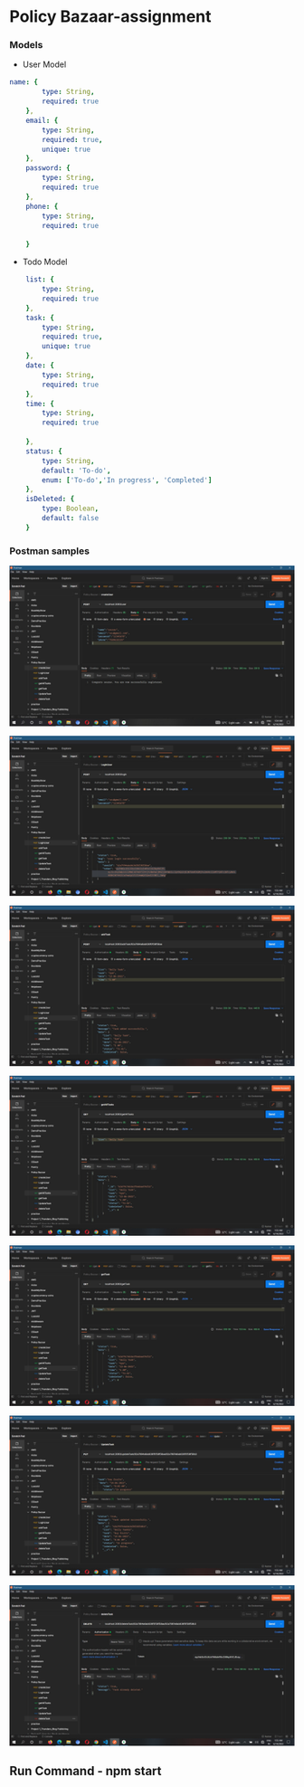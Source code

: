 # Policy Bazaar-assignment


### Models
- User Model
```yaml
name: {
        type: String,
        required: true
    },
    email: {
        type: String,
        required: true,
        unique: true
    },
    password: {
        type: String,
        required: true
    },
    phone: {
        type: String,
        required: true

    }
```

- Todo Model
```yaml
    list: {
        type: String,
        required: true
    },
    task: {
        type: String,
        required: true,
        unique: true
    },
    date: {
        type: String,
        required: true
    },
    time: {
        type: String,
        required: true

    },
    status: {
        type: String,
        default: 'To-do',
        enum: ['To-do','In progress', 'Completed']
    },
    isDeleted: {
        type: Boolean,
        default: false
    }
```
  ### Postman samples
 
 ![A Postman collection sample](assets/CreateUser.jpg)

 ![A Postman collection sample](assets/LoginUser.jpg)

 ![A Postman collection sample](assets/AddTask.jpg)
 
 ![A Postman collection sample](assets/GetAllTasks.jpg)

 ![A Postman collection sample](assets/GetTask.jpg)
 
 ![A Postman collection sample](assets/UpdateTask.jpg)

 ![A Postman collection sample](assets/DeleteTask.jpg)
 
  
  ## Run Command - npm start
  
  ### 
  

